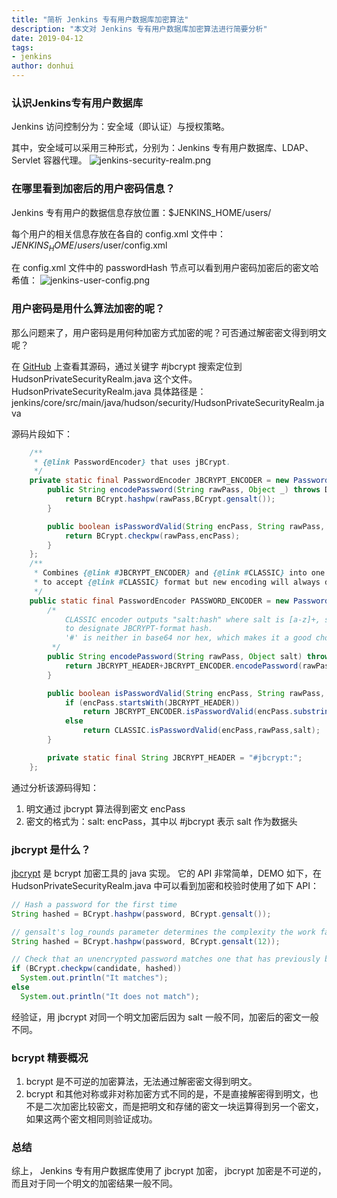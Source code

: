 ```yaml
---
title: "简析 Jenkins 专有用户数据库加密算法"
description: "本文对 Jenkins 专有用户数据库加密算法进行简要分析"
date: 2019-04-12
tags:
- jenkins
author: donhui
---
```


### 认识Jenkins专有用户数据库
Jenkins 访问控制分为：安全域（即认证）与授权策略。

其中，安全域可以采用三种形式，分别为：Jenkins 专有用户数据库、LDAP、Servlet 容器代理。
![jenkins-security-realm.png](jenkins-security-realm.png)

### 在哪里看到加密后的用户密码信息？
Jenkins 专有用户的数据信息存放位置：$JENKINS_HOME/users/

每个用户的相关信息存放在各自的 config.xml 文件中： $JENKINS_HOME/users/$user/config.xml

在 config.xml 文件中的 passwordHash 节点可以看到用户密码加密后的密文哈希值：
![jenkins-user-config.png](jenkins-user-config.png)

### 用户密码是用什么算法加密的呢？
那么问题来了，用户密码是用何种加密方式加密的呢？可否通过解密密文得到明文呢？

在 [GitHub](https://github.com/jenkinsci/jenkins) 上查看其源码，通过关键字 #jbcrypt 搜索定位到 HudsonPrivateSecurityRealm.java 这个文件。
HudsonPrivateSecurityRealm.java 具体路径是：jenkins/core/src/main/java/hudson/security/HudsonPrivateSecurityRealm.java

源码片段如下：
```java
    /**
     * {@link PasswordEncoder} that uses jBCrypt.
     */
    private static final PasswordEncoder JBCRYPT_ENCODER = new PasswordEncoder() {
        public String encodePassword(String rawPass, Object _) throws DataAccessException {
            return BCrypt.hashpw(rawPass,BCrypt.gensalt());
        }

        public boolean isPasswordValid(String encPass, String rawPass, Object _) throws DataAccessException {
            return BCrypt.checkpw(rawPass,encPass);
        }
    };
    /**
     * Combines {@link #JBCRYPT_ENCODER} and {@link #CLASSIC} into one so that we can continue
     * to accept {@link #CLASSIC} format but new encoding will always done via {@link #JBCRYPT_ENCODER}.
     */
    public static final PasswordEncoder PASSWORD_ENCODER = new PasswordEncoder() {
        /*
            CLASSIC encoder outputs "salt:hash" where salt is [a-z]+, so we use unique prefix '#jbcyrpt"
            to designate JBCRYPT-format hash.
            '#' is neither in base64 nor hex, which makes it a good choice.
         */
        public String encodePassword(String rawPass, Object salt) throws DataAccessException {
            return JBCRYPT_HEADER+JBCRYPT_ENCODER.encodePassword(rawPass,salt);
        }

        public boolean isPasswordValid(String encPass, String rawPass, Object salt) throws DataAccessException {
            if (encPass.startsWith(JBCRYPT_HEADER))
                return JBCRYPT_ENCODER.isPasswordValid(encPass.substring(JBCRYPT_HEADER.length()),rawPass,salt);
            else
                return CLASSIC.isPasswordValid(encPass,rawPass,salt);
        }

        private static final String JBCRYPT_HEADER = "#jbcrypt:";
    };
```


通过分析该源码得知：
1. 明文通过 jbcrypt 算法得到密文 encPass
2. 密文的格式为：salt: encPass，其中以 #jbcrypt 表示 salt 作为数据头

### jbcrypt 是什么？
[jbcrypt](http://www.mindrot.org/projects/jBCrypt/) 是 bcrypt 加密工具的 java 实现。
它的 API 非常简单，DEMO 如下，在 HudsonPrivateSecurityRealm.java 中可以看到加密和校验时使用了如下 API：
```java
// Hash a password for the first time 
String hashed = BCrypt.hashpw(password, BCrypt.gensalt()); 

// gensalt's log_rounds parameter determines the complexity the work factor is 2**log_rounds, and the default is 10 
String hashed = BCrypt.hashpw(password, BCrypt.gensalt(12)); 

// Check that an unencrypted password matches one that has previously been hashed 
if (BCrypt.checkpw(candidate, hashed)) 
  System.out.println("It matches"); 
else 
  System.out.println("It does not match");
```

经验证，用 jbcrypt 对同一个明文加密后因为 salt 一般不同，加密后的密文一般不同。

### bcrypt 精要概况
1. bcrypt 是不可逆的加密算法，无法通过解密密文得到明文。
2. bcrypt 和其他对称或非对称加密方式不同的是，不是直接解密得到明文，也不是二次加密比较密文，而是把明文和存储的密文一块运算得到另一个密文，如果这两个密文相同则验证成功。

### 总结
综上， Jenkins 专有用户数据库使用了 jbcrypt 加密， jbcrypt 加密是不可逆的，而且对于同一个明文的加密结果一般不同。
